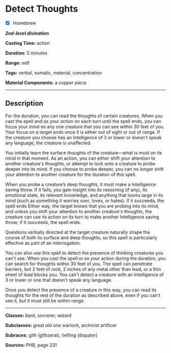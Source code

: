 # Detect Thoughts

- [x] Homebrew

***2nd-level divination***

**Casting Time:** action

**Duration:** 5 minutes

**Range:** self

**Tags:** verbal, somatic, material, concentration

**Material Components:** a copper piece

---

## Description
For the duration, you can read the thoughts of certain creatures.
When you cast the spell and as your action on each turn until the spell ends, you can focus your mind on any one creature that you can see within 30 feet of you.
Your focus on a target ends once it is either out of sight or out of range.
If the creature you choose has an Intelligence of 3 or lower or doesn't speak any language, the creature is unaffected.

You initially learn the surface thoughts of the creature&mdash;what is most on its mind in that moment.
As an action, you can either shift your attention to another creature's thoughts, or attempt to lock onto a creature to probe deeper into its mind.
If you choose to probe deeper, you can no longer shift your attention to another creature for the duration of this spell.

When you probe a creature’s deep thoughts, it must make a Intelligence saving throw.
If it fails, you gain insight into its reasoning (if any), its emotional state, its relevant knowledge, and anything that looms large in its mind (such as something it worries over, loves, or hates).
If it succeeds, the spell ends Either way, the target knows that you are probing into its mind, and unless you shift your attention to another creature's thoughts, the creature can use its action on its turn to make another Intelligence saving throw; if it succeeds, the spell ends.

Questions verbally directed at the target creature naturally shape the course of both its surface and deep thoughts, so this spell is particularly effective as part of an interrogation.

You can also use this spell to detect the presence of thinking creatures you can't see.
When you cast the spell or as your action during the duration, you can search for thoughts within 30 feet of you.
The spell can penetrate barriers, but 2 feet of rock, 2 inches of any metal other than lead, or a thin sheet of lead blocks you.
You can't detect a creature with an Intelligence of 3 or lower or one that doesn't speak any language.

Once you detect the presence of a creature in this way, you can read its thoughts for the rest of the duration as described above, even if you can't see it, but it must still be within range.

---

**Classes:** bard, sorcerer, wizard

**Subclasses:** great old one warlock, archivist artificer

**Subraces:** gith (githzerai), tiefling (dispater)

**Sources:** PHB, page 231
